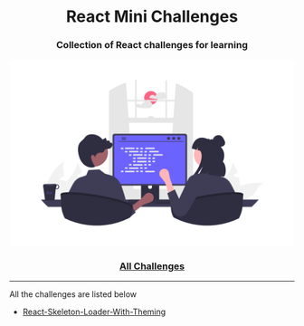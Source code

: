 <div align="center">
  <h1>React Mini Challenges</h1>
  <h3>Collection of React challenges for learning</h3>
  <a href="https://nitinmendiratta.github.io/React-mini-challenges/"><img src="cover.png" alt="web programming" width="500px" /></a>
</div>

<div align="center">
  <h3><a href="https://nitinmendiratta.github.io/React-mini-challenges/">All Challenges</a></h3>
</div>

---

All the challenges are listed below

- [React-Skeleton-Loader-With-Theming](https://nitinmendiratta.github.io/JS-mini-challenges/challenges/React-Skeleton-Loader-With-Theming/)
